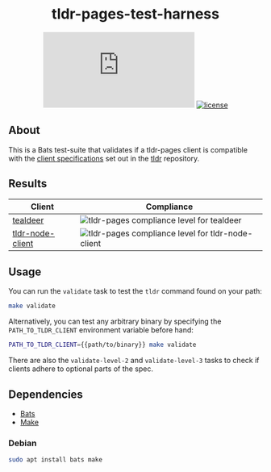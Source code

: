 <div align="center">
  <h1>tldr-pages-test-harness</h1>

[![Matrix chat][matrix-image]][matrix-url]
[![license][license-image]][license-url]

[matrix-url]: https://matrix.to/#/#tldr-pages:matrix.org
[matrix-image]: https://img.shields.io/matrix/tldr-pages:matrix.org?label=Chat+on+Matrix
[license-url]: https://github.com/tldr-pages/tldr-translation-pairs-gen/blob/main/LICENSE
[license-image]: https://img.shields.io/badge/license-MIT-blue.svg?label=License
</div>

## About

This is a Bats test-suite that validates if a tldr-pages client is compatible with the [client specifications](https://github.com/tldr-pages/tldr/blob/main/CLIENT-SPECIFICATION.md) set out in the [tldr](https://github.com/tldr-pages/tldr) repository.

## Results

| Client | Compliance |
|---|---|
| [tealdeer](https://github.com/dbrgn/tealdeer) | ![tldr-pages compliance level for tealdeer](https://SethFalco.github.io/tldr-pages-test-harness/tealdeer.png) |
| [tldr-node-client](https://github.com/tldr-pages/tldr-node-client) | ![tldr-pages compliance level for tldr-node-client](https://SethFalco.github.io/tldr-pages-test-harness/tldr-node-client.png) |

## Usage

You can run the `validate` task to test the `tldr` command found on your path:

```sh
make validate
```

Alternatively, you can test any arbitrary binary by specifying the `PATH_TO_TLDR_CLIENT` environment variable before hand:

```sh
PATH_TO_TLDR_CLIENT={{path/to/binary}} make validate
```

There are also the `validate-level-2` and `validate-level-3` tasks to check if clients adhere to optional parts of the spec.

## Dependencies

* [Bats](https://github.com/bats-core/bats-core)
* [Make](https://www.gnu.org/software/make/)

### Debian

```sh
sudo apt install bats make
```
